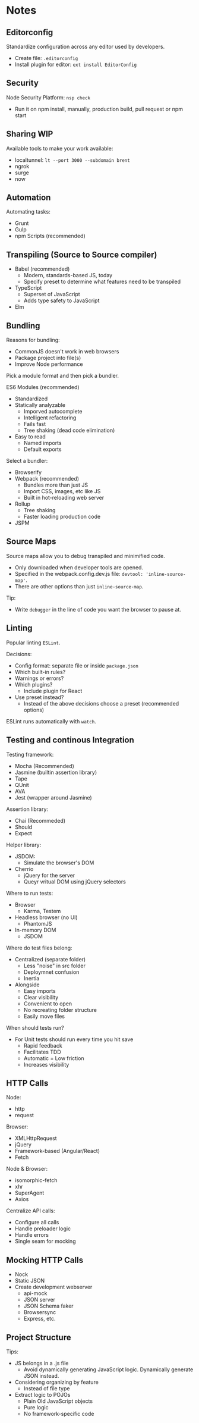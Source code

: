 # Notes

## Editorconfig

Standardize configuration across any editor used by developers.
- Create file: `.editorconfig`
- Install plugin for editor: `ext install EditorConfig`

## Security

Node Security Platform:  `nsp check`
- Run it on npm install, manually, production build, pull request or npm start

## Sharing WIP

Available tools to make your work available:
- localtunnel: `lt --port 3000 --subdomain brent`
- ngrok
- surge
- now

## Automation

Automating tasks:
- Grunt
- Gulp
- npm Scripts (recommended)

## Transpiling (Source to Source compiler)

- Babel (recommended)
  - Modern, standards-based JS, today
  - Specify preset to determine what features need to be transpiled
- TypeScript
  - Superset of JavaScript
  - Adds type safety to JavaScript
- Elm

## Bundling

Reasons for bundling:
- CommonJS doesn't work in web browsers
- Package project into file(s)
- Improve Node performance

Pick a module format and then pick a bundler.

ES6 Modules (recommended)
- Standardized
- Statically analyzable
  - Imporved autocomplete
  - Intelligent refactoring
  - Fails fast
  - Tree shaking (dead code elimination)
- Easy to read
  - Named imports
  - Default exports

Select a bundler:
- Browserify
- Webpack (recommended)
  - Bundles more than just JS
  - Import CSS, images, etc like JS
  - Built in hot-reloading web server
- Rollup
  - Tree shaking
  - Faster loading production code
- JSPM

## Source Maps

Source maps allow you to debug transpiled and minimified code.
- Only downloaded when developer tools are opened.
- Specified in the webpack.config.dev.js file: `devtool: 'inline-source-map'`.  
- There are other options than just `inline-source-map`.

Tip:
- Write `debugger` in the line of code you want the browser to pause at.

## Linting

Popular linting `ESLint`.

Decisions:
- Config format: separate file or inside `package.json`
- Which built-in rules?
- Warnings or errors?
- Which plugins?
  - Include plugin for React
- Use preset instead?
  - Instead of the above decisions choose a preset (recommended options)

ESLint runs automatically with `watch`.

## Testing and continous Integration

Testing framework:
- Mocha (Recommended)
- Jasmine (builtin assertion library)
- Tape
- QUnit
- AVA
- Jest (wrapper around Jasmine)

Assertion library:
- Chai (Recommeded)
- Should
- Expect

Helper library:
- JSDOM:
  - Simulate the browser's DOM
- Cherrio
  - jQuery for the server
  - Queyr vritual DOM using jQuery selectors

Where to run tests:
- Browser
  - Karma, Testem
- Headless browser (no UI)
  - PhantomJS
- In-memory DOM
  - JSDOM

Where do test files belong:
- Centralized (separate folder)
  - Less "noise" in src folder
  - Deploymnet confusion
  - Inertia
- Alongside
  - Easy imports
  - Clear visibility
  - Convenient to open
  - No recreating folder structure
  - Easily move files

When should tests run?
- For Unit tests should run every time you hit save
  - Rapid feedback
  - Facilitates TDD
  - Automatic = Low friction
  - Increases visibility

## HTTP Calls

Node:
- http
- request

Browser:
- XMLHttpRequest
- jQuery
- Framework-based (Angular/React)
- Fetch

Node & Browser:
- isomorphic-fetch
- xhr
- SuperAgent
- Axios

Centralize API calls:
- Configure all calls
- Handle preloader logic
- Handle errors
- Single seam for mocking

## Mocking HTTP Calls

- Nock
- Static JSON
- Create development webserver
  - api-mock
  - JSON server
  - JSON Schema faker
  - Browsersync
  - Express, etc.

## Project Structure

Tips:
- JS belongs in a .js file
  - Avoid dynamically generating JavaScript logic. Dynamically generate JSON instead.
- Considering organizing by feature
  - Instead of file type
- Extract logic to POJOs
  - Plain Old JavaScript objects
  - Pure logic
  - No framework-specific code

  